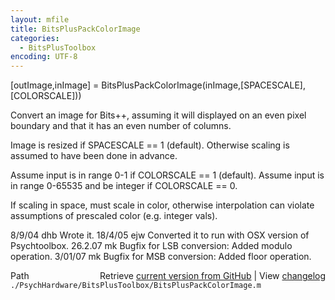 ```yaml
---
layout: mfile
title: BitsPlusPackColorImage
categories:
  - BitsPlusToolbox
encoding: UTF-8
---
```


\[outImage,inImage\] = BitsPlusPackColorImage\(inImage,\[SPACESCALE\],\[COLORSCALE\]\)\)

Convert an image for Bits++, assuming it will
displayed on an even pixel boundary and that
it has an even number of columns.

Image is resized if SPACESCALE == 1 \(default\).
Otherwise scaling is assumed to have been done in advance.

Assume input is in range 0-1 if COLORSCALE == 1 \(default\).
Assume input is in range 0-65535 and be integer if COLORSCALE == 0.

If scaling in space, must scale in color, otherwise interpolation
can violate assumptions of prescaled color \(e.g. integer vals\).

8/9/04  dhb     Wrote it.
18/4/05   ejw     Converted it to run with OSX version of Psychtoolbox.
26.2.07   mk      Bugfix for LSB conversion: Added modulo operation.
3/01/07   mk      Bugfix for MSB conversion: Added floor operation.


<div class="code_header" style="text-align:right;">
  <span style="float:left;">Path&nbsp;&nbsp;</span> <span class="counter">Retrieve <a href=
  "https://raw.github.com/Psychtoolbox-3/Psychtoolbox-3/beta/./PsychHardware/BitsPlusToolbox/BitsPlusPackColorImage.m">current version from GitHub</a> | View <a href=
  "https://github.com/Psychtoolbox-3/Psychtoolbox-3/commits/beta/./PsychHardware/BitsPlusToolbox/BitsPlusPackColorImage.m">changelog</a></span>
</div>
<div class="code">
  <code>./PsychHardware/BitsPlusToolbox/BitsPlusPackColorImage.m</code>
</div>
